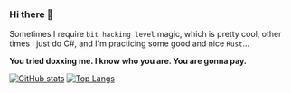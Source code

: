 ### Hi there 👋

Sometimes I require `bit hacking level` magic, which is pretty cool, other times I just do C#, and I'm practicing some good and nice `Rust`...


**You tried doxxing me. I know who you are. You are gonna pay.**

[![GitHub stats](https://github-readme-stats.vercel.app/api?username=usrDottik&count_private=true&show_icons=true&theme=onedark)](https://github.com/anuraghazra/github-readme-stats)
[![Top Langs](https://github-readme-stats.vercel.app/api/top-langs/?username=usrDottik&layout=compact&count_private=true&show_icons=true&theme=onedark)](https://github.com/anuraghazra/github-readme-stats)
